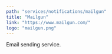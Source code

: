```yaml
---
path: "services/notifications/mailgun"
title: "Mailgun"
link: "https://www.mailgun.com/"
logo: "mailgun.png"
---
```


Email sending service.
